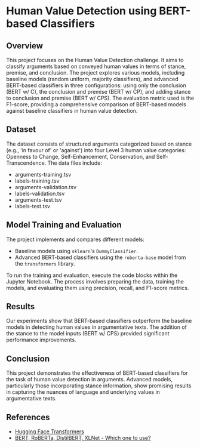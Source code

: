 # Human Value Detection using BERT-based Classifiers

## Overview

This project focuses on the Human Value Detection challenge. It aims to classify arguments based on conveyed human values in terms of stance, premise, and conclusion. The project explores various models, including baseline models (random uniform, majority classifiers), and advanced BERT-based classifiers in three configurations: using only the conclusion (BERT w/ C), the conclusion and premise (BERT w/ CP), and adding stance to conclusion and premise (BERT w/ CPS). The evaluation metric used is the F1-score, providing a comprehensive comparison of BERT-based models against baseline classifiers in human value detection.


## Dataset

The dataset consists of structured arguments categorized based on stance (e.g., 'in favour of' or 'against') into four Level 3 human value categories: Openness to Change, Self-Enhancement, Conservation, and Self-Transcendence. The data files include:

- arguments-training.tsv
- labels-training.tsv
- arguments-validation.tsv
- labels-validation.tsv
- arguments-test.tsv
- labels-test.tsv

## Model Training and Evaluation

The project implements and compares different models:

- Baseline models using `sklearn`'s `DummyClassifier`.
- Advanced BERT-based classifiers using the `roberta-base` model from the `transformers` library.

To run the training and evaluation, execute the code blocks within the Jupyter Notebook. The process involves preparing the data, training the models, and evaluating them using precision, recall, and F1-score metrics.

## Results

Our experiments show that BERT-based classifiers outperform the baseline models in detecting human values in argumentative texts. The addition of the stance to the model inputs (BERT w/ CPS) provided significant performance improvements.

## Conclusion

This project demonstrates the effectiveness of BERT-based classifiers for the task of human value detection in arguments. Advanced models, particularly those incorporating stance information, show promising results in capturing the nuances of language and underlying values in argumentative texts.

## References

- [Hugging Face Transformers](https://huggingface.co/)
- [BERT, RoBERTa, DistilBERT, XLNet - Which one to use?](https://towardsdatascience.com/bert-roberta-distilbert-xlnet-which-one-to-use-3d5ab82ba5f8)
